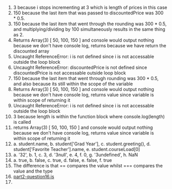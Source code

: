 1. 3 because i stops incrementing at 3 which is length of prices in this case
2. 150 because the last item that was passed to discountedPrice was 300 * 0.5.
3. 150 because the last item that went through the rounding was 300 * 0.5, and multiplying/dividing by 100 simultaneously results in the same thing as 2.
4. Returns Array(3) [ 50, 100, 150 ] and console would output nothing because we don't have console log, returns because we have return the discounted array
5. Uncaught ReferenceError: i is not defined since i is not accessable outside the loop block
6. Uncaught ReferenceError: discountedPrice is not defined since discountedPrice is not accessable outside loop block
7. 150 because the last item that went through rounding was 300 * 0.5, and also because its still within the scope of the variable
8. Returns Array(3) [ 50, 100, 150 ] and console would output nothing because we don't have console log, returns value since variable is within scope of returning it
9. Uncaught ReferenceError: i is not defined since i is not accessable outside the loop block
10. 3 because length is within the function block where console.log(length) is called
11. returns Array(3) [ 50, 100, 150 ] and console would output nothing because we don't have console log, returns value since variable is within scope of returning it
12.  a. student.name, b. student['Grad Year'], c. student.greeting(), d. student['Favorite Teacher'].name, e. student.courseLoad[0]
13.  a. '32', b. 1, c. 3, d. '3null', e. 4, f. 0, g. '3undefined', h. NaN
14.  a. true, b. false, c. true, d. false, e. false, f. true
15.  The difference is that == compares the value whilst === compares the value and the type
16.  [part2-question16.js](https://github.com/AlainZhangStudent/sp25-cse110-lab4-/blob/main/expose/javascript/part2-question16.js)
17.  
